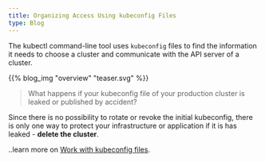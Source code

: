 ```yaml
---
title: Organizing Access Using kubeconfig Files
type: Blog
---
```


The kubectl command-line tool uses `kubeconfig` files to find the information it needs to choose a cluster and 
communicate with the API server of a cluster.

{{% blog_img "overview" "teaser.svg" %}}


> What happens if your kubeconfig file of your production cluster is leaked or published by accident?

Since there is no possibility to rotate or revoke the initial kubeconfig, there is only one 
way to protect your infrastructure or application if it is has leaked - **delete the cluster**.



..learn more on [Work with kubeconfig files](../readmore/working-with-kubeconfig).

